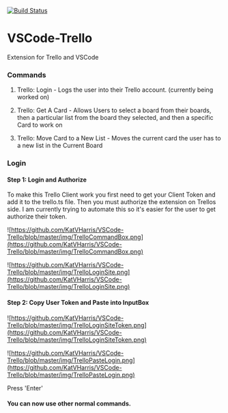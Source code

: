 [![Build Status](https://travis-ci.org/KatVHarris/VSCode-Trello.svg?branch=master)](https://travis-ci.org/KatVHarris/VSCode-Trello)

# VSCode-Trello
Extension for Trello and VSCode

### Commands
1) Trello: Login - Logs the user into their Trello account. (currently being worked on)

2) Trello: Get A Card - Allows Users to select a board from their boards, then a particular list from the board they selected, and then a specific Card to work on

3) Trello: Move Card to a New List - Moves the current card the user has to a new list in the Current Board 

### Login
#### Step 1: Login and Authorize
To make this Trello Client work you first need to get your Client Token and add it to the trello.ts file. 
Then you must authorize the extension on Trellos side. I am currently trying to automate this so it's easier for the user to get authorize their token. 

![https://github.com/KatVHarris/VSCode-Trello/blob/master/img/TrelloCommandBox.png](https://github.com/KatVHarris/VSCode-Trello/blob/master/img/TrelloCommandBox.png)


![https://github.com/KatVHarris/VSCode-Trello/blob/master/img/TrelloLoginSite.png](https://github.com/KatVHarris/VSCode-Trello/blob/master/img/TrelloLoginSite.png)

#### Step 2: Copy User Token and Paste into InputBox

![https://github.com/KatVHarris/VSCode-Trello/blob/master/img/TrelloLoginSiteToken.png](https://github.com/KatVHarris/VSCode-Trello/blob/master/img/TrelloLoginSiteToken.png)

![https://github.com/KatVHarris/VSCode-Trello/blob/master/img/TrelloPasteLogin.png](https://github.com/KatVHarris/VSCode-Trello/blob/master/img/TrelloPasteLogin.png)

Press 'Enter'

#### You can now use other normal commands. 